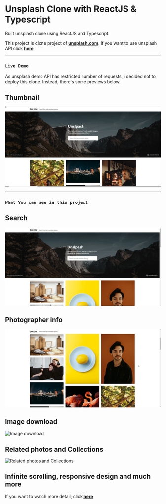 # Unsplash Clone with ReactJS & Typescript

Built unsplash clone using ReactJS and Typescript.

This project is clone project of [**unsplash.com**](https://unsplash.com/).
If you want to use unsplash API click [**here**](https://unsplash.com/oauth/applications)

---

### **`Live Demo`**

As unsplash demo API has restricted number of requests, i decided not to deploy this clone. Instead, there's some previews below.


## **Thumbnail**

![Main page](./thumbnail.jpg)

---

### **`What You can see in this project`**

## **Search**

![Search](./search.gif)

## **Photographer info**

![Search](./photographerInfo.gif)


## **Image download**

![Image download](./download.gif)

## **Related photos and Collections**

![Related photos and Collections](./related.gif)

## **Infinite scrolling, responsive design and much more**

If you want to watch more detail, click [**here**](https://www.linkedin.com/posts/dh-kim-733227200_unsplash-reactjs-activity-6756093010494267392-nQEV)
